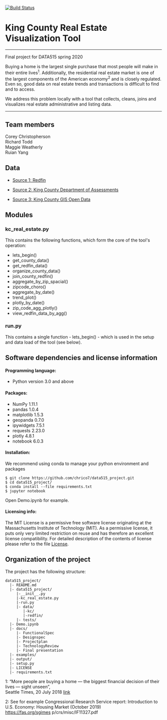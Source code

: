 [![Build Status](https://travis-ci.org/chrico7/data515_project.svg?branch=master)](https://travis-ci.org/chrico7/data515_project)
# King County Real Estate Visualization Tool
----
Final project for DATA515 spring 2020

Buying a home is the largest single purchase that most people will make in their entire lives<sup>1</sup>. Additionally, the residential real estate market is one of the largest components of the American economy<sup>2</sup> and is closely regulated. Even so, good data on real estate trends and transactions is difficult to find and to access.

We address this problem locally with a tool that collects, cleans, joins and visualizes real estate administrative and listing data.

----

## Team members
Corey Christopherson<br/>
Richard Todd<br/>
Maggie Weatherly<br/>
Ruian Yang

## Data
- [Source 1: Redfin](https://www.redfin.com)

- [Source 2: King County Department of Assessments](https://info.kingcounty.gov/assessor/DataDownload/default.aspx)

- [Source 3: King County GIS Open Data](https://gis-kingcounty.opendata.arcgis.com/datasets/e6c555c6ae7542b2bdec92485892b6e6_113)

## Modules

### kc_real_estate.py
This contains the following functions, which form the core of the tool's operation:
- lets_begin()
- get_county_data()
- get_redfin_data()
- organize_county_data()
- join_county_redfin()
- aggregate_by_zip_spacial()
- zipcode_choro()
- aggregate_by_date()
- trend_plot()
- plotly_by_date()
- zip_code_agg_plotly()
- view_redfin_data_by_agg()

### run.py
This contains a single function - lets_begin() - which is used in the setup and data load of the tool (see below).

## Software dependencies and license information

#### Programming language: 

- Python version 3.0 and above 

#### Packages:

- NumPy 1.11.1  
- pandas 1.0.4  
- matplotlib 1.5.3  
- geopanda 0.7.0 
- ipywidgets 7.5.1 
- requests 2.23.0
- plotly 4.8.1
- notebook 6.0.3

#### Installation:

We recommend using conda to manage your python environment and packages <br/>
```
$ git clone https://github.com/chrico7/data515_project.git
$ cd data515_project/
$ conda install --file requirements.txt
$ jupyter notebook
```

Open Demo.ipynb for example.

#### Licensing info:

The MIT License is a permissive free software license originating at the Massachusetts Institute of Technology (MIT). As a permissive license, it puts only very limited restriction on reuse and has therefore an excellent license compatibility. For detailed description of the contents of license please refer to the file [License](https://github.com/chrico7/data515_project/blob/master/LICENSE).

## Organization of the project

The project has the following structure:

```
data515_project/
  |- README.md
  |- data515_project/
     |-__init__.py
     |-kc_real_estate.py
     |-run.py
     |- data/
        |-kc/
        |-redfin/
     |- tests/
  |- Demo.ipynb
  |- docs/
     |- FunctionalSpec
     |- Designspec
     |- Projectplan
     |- TechnologyReview
     |- Final presentation
  |- examples/
  |- output/
  |- setup.py
  |- LICENSE
  |- requirements.txt
```
1: “More people are buying a home — the biggest financial decision of their lives — sight unseen”,  
    Seattle Times, 20 July 2018 [link](https://www.seattletimes.com/business/real-estate/more-people-are-buying-a-home-the-biggest-financial-decision-of-their-lives-sight-unseen/)  
    
2: See for example Congressional Research Service report: Introduction to U.S. Economy: Housing Market (October 2019)  
    https://fas.org/sgimes p/crs/misc/IF11327.pdf
